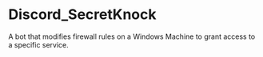 # Discord_SecretKnock
A bot that modifies firewall rules on a Windows Machine to grant access to a specific service.
